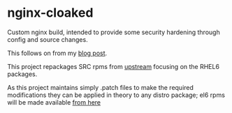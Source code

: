 nginx-cloaked
=============

Custom nginx build, intended to provide some security hardening through config and source changes.

This follows on from my [blog post](http://blog.oneiroi.co.uk/hacking/linux/security/nginx/cloaking-your-web-apps-the-stealth-engine-x/).

This project repackages SRC rpms from [upstream](http://nginx.org/packages/) focusing on the RHEL6 packages.

As this project maintains simply .patch files to make the required modifications they can be applied in theory to any distro package;
el6 rpms will be made available [from here](http://oneiroi.fedorapeople.org)



